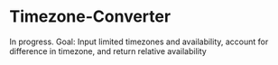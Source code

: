 # Timezone-Converter
In progress. Goal: Input limited timezones and availability, account for difference in timezone, and return relative availability
